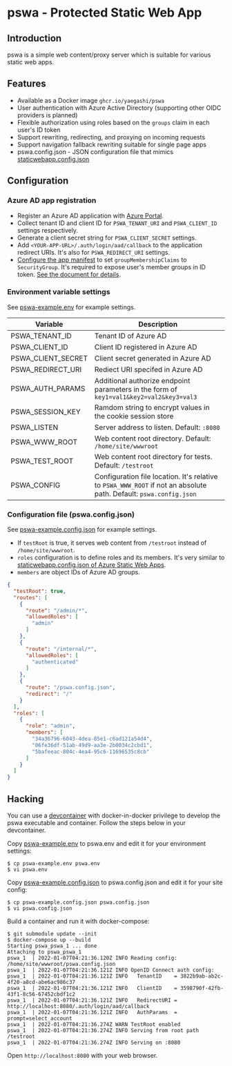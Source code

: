 # pswa - Protected Static Web App

## Introduction

pswa is a simple web content/proxy server which is suitable for various static web apps.

## Features

- Available as a Docker image `ghcr.io/yaegashi/pswa`
- User authentication with Azure Active Directory (supporting other OIDC providers is planned)
- Flexible authorization using roles based on the `groups` claim in each user's ID token
- Support rewriting, redirecting, and proxying on incoming requests
- Support navigation fallback rewriting suitable for single page apps
- pswa.config.json - JSON configuration file that mimics [staticwebapp.config.json](https://docs.microsoft.com/en-us/azure/static-web-apps/configuration)

## Configuration

### Azure AD app registration

- Register an Azure AD application with [Azure Portal](https://portal.azure.com).
- Collect tenant ID and client ID for `PSWA_TENANT_URI` and `PSWA_CLIENT_ID` settings respectively.
- Generate a client secret string for `PSWA_CLIENT_SECRET` settings.
- Add `<YOUR-APP-URL>/.auth/login/aad/callback` to the application redirect URIs.  It's also for `PSWA_REDIRECT_URI` settings.
- [Configure the app manifest](https://docs.microsoft.com/en-us/azure/active-directory/develop/reference-app-manifest#configure-the-app-manifest) to set `groupMembershipClaims` to `SecurityGroup`.
It's required to expose user's member groups in ID token.
[See the document for details](https://docs.microsoft.com/en-us/azure/active-directory/develop/reference-app-manifest#groupmembershipclaims-attribute).

### Environment variable settings

See [pswa-example.env](pswa-example.env) for example settings.

|Variable|Description|
|---|---|
|PSWA_TENANT_ID|Tenant ID of Azure AD|
|PSWA_CLIENT_ID|Client ID registered in Azure AD|
|PSWA_CLIENT_SECRET|Client secret generated in Azure AD|
|PSWA_REDIRECT_URI|Rediect URI specifed in Azure AD|
|PSWA_AUTH_PARAMS|Additional authorize endpoint parameters in the form of `key1=val1&key2=val2&key3=val3`|
|PSWA_SESSION_KEY|Ramdom string to encrypt values in the cookie session store|
|PSWA_LISTEN|Server address to listen.  Default: `:8080`|
|PSWA_WWW_ROOT|Web content root directory.  Default: `/home/site/wwwroot`|
|PSWA_TEST_ROOT|Web content root directory for tests.  Default: `/testroot`|
|PSWA_CONFIG|Configuration file location.  It's relative to `PSWA_WWW_ROOT` if not an absolute path.  Default: `pswa.config.json`|

### Configuration file (pswa.config.json)

See [pswa-example.config.json](pswa-example.config.json) for example settings.

- If `testRoot` is true, it serves web content from `/testroot` instead of `/home/site/wwwroot`.
- `roles` configuration is to define roles and its members.  It's very similar to [staticwebapp.config.json of Azure Static Web Apps](https://docs.microsoft.com/en-us/azure/static-web-apps/configuration).
- `members` are object IDs of Azure AD groups.

```json
{
  "testRoot": true,
  "routes": [
    {
      "route": "/admin/*",
      "allowedRoles": [
        "admin"
      ]
    },
    {
      "route": "/internal/*",
      "allowedRoles": [
        "authenticated"
      ]
    },
    {
      "route": "/pswa.config.json",
      "redirect": "/"
    }
  ],
  "roles": [
    {
      "role": "admin",
      "members": [
        "34a36796-6043-4dea-85e1-c6ad121a54d4",
        "06fe36df-51ab-49d9-aa3e-2b0034c2cbd1",
        "5bafeeac-804c-4ea4-95c6-11696535c8cb"
      ]
    }
  ]
}
```

## Hacking

You can use a [devcontainer](.devcontainer) with docker-in-docker privilege to develop the pswa executable and container.
Follow the steps below in your devcontainer.

Copy [pswa-example.env](pswa-example.env) to pswa.env and edit it for your environment settings:
```console
$ cp pswa-example.env pswa.env
$ vi pswa.env
```

Copy [pswa-example.config.json](pswa-example.config.json) to pswa.config.json and edit it for your site config:
```console
$ cp pswa-example.config.json pswa.config.json
$ vi pswa.config.json
```

Build a container and run it with docker-compose:
```console
$ git submodule update --init
$ docker-compose up --build
Starting pswa_pswa_1 ... done
Attaching to pswa_pswa_1                                                                                                                                     
pswa_1  | 2022-01-07T04:21:36.120Z INFO Reading config: /home/site/wwwroot/pswa.config.json                                                                  
pswa_1  | 2022-01-07T04:21:36.121Z INFO OpenID Connect auth config:                                                                                          
pswa_1  | 2022-01-07T04:21:36.121Z INFO   TenantID    = 3822b9ab-ab2c-4f20-a8cd-abe6ac986c37                                                                 
pswa_1  | 2022-01-07T04:21:36.121Z INFO   ClientID    = 3598790f-42fb-43f1-8c56-67452cbdf1c2                                                                 
pswa_1  | 2022-01-07T04:21:36.121Z INFO   RedirectURI = http://localhost:8080/.auth/login/aad/callback
pswa_1  | 2022-01-07T04:21:36.121Z INFO   AuthParams  = prompt=select_account
pswa_1  | 2022-01-07T04:21:36.274Z WARN TestRoot enabled
pswa_1  | 2022-01-07T04:21:36.274Z INFO Serving from root path /testroot
pswa_1  | 2022-01-07T04:21:36.274Z INFO Serving on :8080
```

Open `http://localhost:8080` with your web browser.
